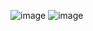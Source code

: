 
![image](https://user-images.githubusercontent.com/96834232/147745548-7c4da0b4-8d14-4ecb-947b-ca2bf7e6d333.png)
![image](https://user-images.githubusercontent.com/96834232/147745752-9be3b6bb-7c04-41df-86fa-97e77bd74095.png)
